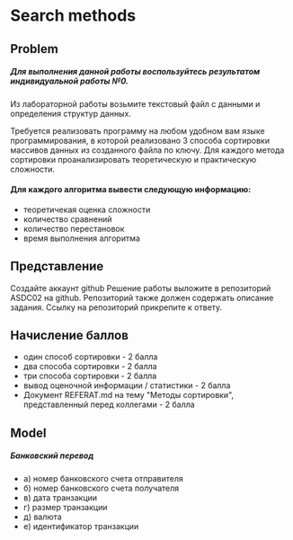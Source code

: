 # Search methods
## Problem
##### Для выполнения данной работы воспользуйтесь результатом индивидуальной работы №0.

Из лабораторной работы возьмите текстовый файл с данными и определения структур данных.

Требуется реализовать программу на любом удобном вам языке программирования, в которой реализовано 3 способа 
сортировки массивов данных из созданного файла по ключу. Для каждого метода сортировки проанализировать теоретическую 
и практическую сложности.

#### Для каждого алгоритма вывести следующую информацию:
- теоретичекая оценка сложности
- количество сравнений
- количество перестановок
- время выполнения алгоритма

## Представление
Создайте аккаунт github
Решение работы выложите в репозиторий ASDC02 на github.
Репозиторий также должен содержать описание задания.
Ссылку на репозиторий прикрепите к ответу.

## Начисление баллов
- один способ сортировки - 2 балла
- два способа сортировки - 2 балла
- три способа сортировки - 2 балла
- вывод оценочной информации / статистики - 2 балла
- Документ REFERAT.md на тему "Методы сортировки", представленный перед коллегами - 2 балла

## Model
##### Банковский перевод
- а) номер банковского счета отправителя
- б) номер банковского счета получателя
- в) дата транзакции
- г) размер транзакции
- д) валюта
- е) идентификатор транзакции